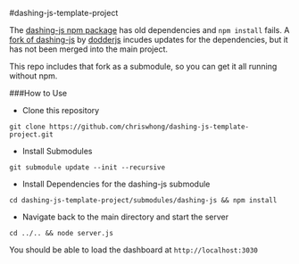 #dashing-js-template-project


The [dashing-js npm package](https://github.com/fabiocaseri/dashing-js) has old dependencies and `npm install` fails.  A [fork of dashing-js](https://github.com/dodderjs/dashing-js) by [dodderjs](https://github.com/dodderjs) incudes updates for the dependencies, but it has not been merged into the main project. 

This repo includes that fork as a submodule, so you can get it all running without npm.

###How to Use

- Clone this repository

`git clone https://github.com/chriswhong/dashing-js-template-project.git`

- Install Submodules

`git submodule update --init --recursive`

- Install Dependencies for the dashing-js submodule

`cd dashing-js-template-project/submodules/dashing-js && npm install`

- Navigate back to the main directory and start the server 

`cd ../.. && node server.js`

You should be able to load the dashboard at `http://localhost:3030`

